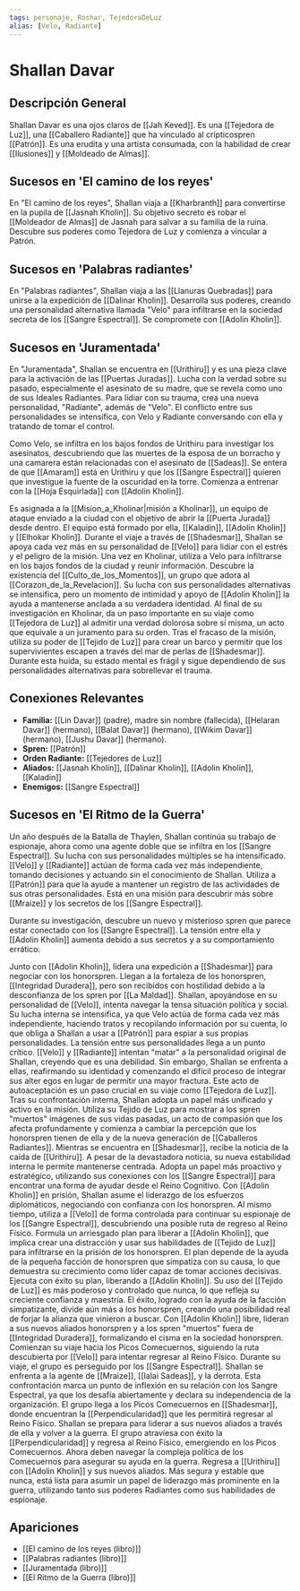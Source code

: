```yaml
---
tags: personaje, Roshar, TejedoraDeLuz
alias: [Velo, Radiante]
---
```


# Shallan Davar

## Descripción General
Shallan Davar es una ojos claros de [[Jah Keved]]. Es una [[Tejedora de Luz]], una [[Caballero Radiante]] que ha vinculado al crípticospren [[Patrón]]. Es una erudita y una artista consumada, con la habilidad de crear [[Ilusiones]] y [[Moldeado de Almas]].

## Sucesos en 'El camino de los reyes'
En "El camino de los reyes", Shallan viaja a [[Kharbranth]] para convertirse en la pupila de [[Jasnah Kholin]]. Su objetivo secreto es robar el [[Moldeador de Almas]] de Jasnah para salvar a su familia de la ruina. Descubre sus poderes como Tejedora de Luz y comienza a vincular a Patrón.

## Sucesos en 'Palabras radiantes'
En "Palabras radiantes", Shallan viaja a las [[Llanuras Quebradas]] para unirse a la expedición de [[Dalinar Kholin]]. Desarrolla sus poderes, creando una personalidad alternativa llamada "Velo" para infiltrarse en la sociedad secreta de los [[Sangre Espectral]]. Se compromete con [[Adolin Kholin]].

## Sucesos en 'Juramentada'
En "Juramentada", Shallan se encuentra en [[Urithiru]] y es una pieza clave para la activación de las [[Puertas Juradas]]. Lucha con la verdad sobre su pasado, especialmente el asesinato de su madre, que se revela como uno de sus Ideales Radiantes. Para lidiar con su trauma, crea una nueva personalidad, "Radiante", además de "Velo". El conflicto entre sus personalidades se intensifica, con Velo y Radiante conversando con ella y tratando de tomar el control.

Como Velo, se infiltra en los bajos fondos de Urithiru para investigar los asesinatos, descubriendo que las muertes de la esposa de un borracho y una camarera están relacionadas con el asesinato de [[Sadeas]]. Se entera de que [[Amaram]] está en Urithiru y que los [[Sangre Espectral]] quieren que investigue la fuente de la oscuridad en la torre. Comienza a entrenar con la [[Hoja Esquirlada]] con [[Adolin Kholin]].

Es asignada a la [[Mision_a_Kholinar|misión a Kholinar]], un equipo de ataque enviado a la ciudad con el objetivo de abrir la [[Puerta Jurada]] desde dentro. El equipo está formado por ella, [[Kaladin]], [[Adolin Kholin]] y [[Elhokar Kholin]]. Durante el viaje a través de [[Shadesmar]], Shallan se apoya cada vez más en su personalidad de [[Velo]] para lidiar con el estrés y el peligro de la misión. Una vez en Kholinar, utiliza a Velo para infiltrarse en los bajos fondos de la ciudad y reunir información. Descubre la existencia del [[Culto_de_los_Momentos]], un grupo que adora al [[Corazon_de_la_Revelacion]]. Su lucha con sus personalidades alternativas se intensifica, pero un momento de intimidad y apoyo de [[Adolin Kholin]] la ayuda a mantenerse anclada a su verdadera identidad. Al final de su investigación en Kholinar, da un paso importante en su viaje como [[Tejedora de Luz]] al admitir una verdad dolorosa sobre sí misma, un acto que equivale a un juramento para su orden. Tras el fracaso de la misión, utiliza su poder de [[Tejido de Luz]] para crear un barco y permitir que los supervivientes escapen a través del mar de perlas de [[Shadesmar]]. Durante esta huida, su estado mental es frágil y sigue dependiendo de sus personalidades alternativas para sobrellevar el trauma.

## Conexiones Relevantes
* **Familia:** [[Lin Davar]] (padre), madre sin nombre (fallecida), [[Helaran Davar]] (hermano), [[Balat Davar]] (hermano), [[Wikim Davar]] (hermano), [[Jushu Davar]] (hermano).
* **Spren:** [[Patrón]]
* **Orden Radiante:** [[Tejedores de Luz]]
* **Aliados:** [[Jasnah Kholin]], [[Dalinar Kholin]], [[Adolin Kholin]], [[Kaladin]]
* **Enemigos:** [[Sangre Espectral]]

## Sucesos en 'El Ritmo de la Guerra'
Un año después de la Batalla de Thaylen, Shallan continúa su trabajo de espionaje, ahora como una agente doble que se infiltra en los [[Sangre Espectral]]. Su lucha con sus personalidades múltiples se ha intensificado. [[Velo]] y [[Radiante]] actúan de forma cada vez más independiente, tomando decisiones y actuando sin el conocimiento de Shallan. Utiliza a [[Patrón]] para que la ayude a mantener un registro de las actividades de sus otras personalidades. Está en una misión para descubrir más sobre [[Mraize]] y los secretos de los [[Sangre Espectral]].

Durante su investigación, descubre un nuevo y misterioso spren que parece estar conectado con los [[Sangre Espectral]]. La tensión entre ella y [[Adolin Kholin]] aumenta debido a sus secretos y a su comportamiento errático.

Junto con [[Adolin Kholin]], lidera una expedición a [[Shadesmar]] para negociar con los honorspren. Llegan a la fortaleza de los honorspren, [[Integridad Duradera]], pero son recibidos con hostilidad debido a la desconfianza de los spren por [[La Maldad]]. Shallan, apoyándose en su personalidad de [[Velo]], intenta navegar la tensa situación política y social. Su lucha interna se intensifica, ya que Velo actúa de forma cada vez más independiente, haciendo tratos y recopilando información por su cuenta, lo que obliga a Shallan a usar a [[Patrón]] para espiar a sus propias personalidades. La tensión entre sus personalidades llega a un punto crítico. [[Velo]] y [[Radiante]] intentan "matar" a la personalidad original de Shallan, creyendo que es una debilidad. Sin embargo, Shallan se enfrenta a ellas, reafirmando su identidad y comenzando el difícil proceso de integrar sus alter egos en lugar de permitir una mayor fractura. Este acto de autoaceptación es un paso crucial en su viaje como [[Tejedora de Luz]]. Tras su confrontación interna, Shallan adopta un papel más unificado y activo en la misión. Utiliza su Tejido de Luz para mostrar a los spren "muertos" imágenes de sus vidas pasadas, un acto de compasión que los afecta profundamente y comienza a cambiar la percepción que los honorspren tienen de ella y de la nueva generación de [[Caballeros Radiantes]]. Mientras se encuentra en [[Shadesmar]], recibe la noticia de la caída de [[Urithiru]]. A pesar de la devastadora noticia, su nueva estabilidad interna le permite mantenerse centrada. Adopta un papel más proactivo y estratégico, utilizando sus conexiones con los [[Sangre Espectral]] para encontrar una forma de ayudar desde el Reino Cognitivo. Con [[Adolin Kholin]] en prisión, Shallan asume el liderazgo de los esfuerzos diplomáticos, negociando con confianza con los honorspren. Al mismo tiempo, utiliza a [[Velo]] de forma controlada para continuar su espionaje de los [[Sangre Espectral]], descubriendo una posible ruta de regreso al Reino Físico. Formula un arriesgado plan para liberar a [[Adolin Kholin]], que implica crear una distracción y usar sus habilidades de [[Tejido de Luz]] para infiltrarse en la prisión de los honorspren. El plan depende de la ayuda de la pequeña facción de honorspren que simpatiza con su causa, lo que demuestra su crecimiento como líder capaz de tomar acciones decisivas. Ejecuta con éxito su plan, liberando a [[Adolin Kholin]]. Su uso del [[Tejido de Luz]] es más poderoso y controlado que nunca, lo que refleja su creciente confianza y maestría. El éxito, logrado con la ayuda de la facción simpatizante, divide aún más a los honorspren, creando una posibilidad real de forjar la alianza que vinieron a buscar. Con [[Adolin Kholin]] libre, lideran a sus nuevos aliados honorspren y a los spren "muertos" fuera de [[Integridad Duradera]], formalizando el cisma en la sociedad honorspren. Comienzan su viaje hacia los Picos Comecuernos, siguiendo la ruta descubierta por [[Velo]] para intentar regresar al Reino Físico. Durante su viaje, el grupo es perseguido por los [[Sangre Espectral]]. Shallan se enfrenta a la agente de [[Mraize]], [[Ialai Sadeas]], y la derrota. Esta confrontación marca un punto de inflexión en su relación con los Sangre Espectral, ya que los desafía abiertamente y declara su independencia de la organización. El grupo llega a los Picos Comecuernos en [[Shadesmar]], donde encuentran la [[Perpendicularidad]] que les permitirá regresar al Reino Físico. Shallan se prepara para liderar a sus nuevos aliados a través de ella y volver a la guerra. El grupo atraviesa con éxito la [[Perpendicularidad]] y regresa al Reino Físico, emergiendo en los Picos Comecuernos. Ahora deben navegar la compleja política de los Comecuernos para asegurar su ayuda en la guerra. Regresa a [[Urithiru]] con [[Adolin Kholin]] y sus nuevos aliados. Más segura y estable que nunca, está lista para asumir un papel de liderazgo más prominente en la guerra, utilizando tanto sus poderes Radiantes como sus habilidades de espionaje.

## Apariciones
* [[El camino de los reyes (libro)]]
* [[Palabras radiantes (libro)]]
* [[Juramentada (libro)]]
* [[El Ritmo de la Guerra (libro)]]
